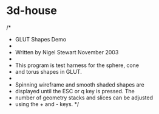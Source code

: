 # 3d-house
/*
 * GLUT Shapes Demo
 *
 * Written by Nigel Stewart November 2003
 *
 * This program is test harness for the sphere, cone
 * and torus shapes in GLUT.
 *
 * Spinning wireframe and smooth shaded shapes are
 * displayed until the ESC or q key is pressed.  The
 * number of geometry stacks and slices can be adjusted
 * using the + and - keys.
 */
